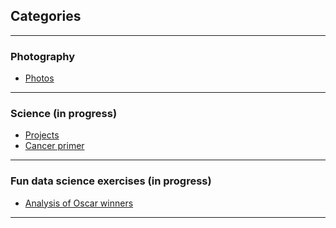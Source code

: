 ## Categories

---

### Photography

- [Photos](https://karinisaev.pb.online/)

---

### Science (in progress)

- [Projects](/Projects.md)
- [Cancer primer](/sample_page)

---

### Fun data science exercises (in progress) 

- [Analysis of Oscar winners](/Oscars_analysis.md)

---




